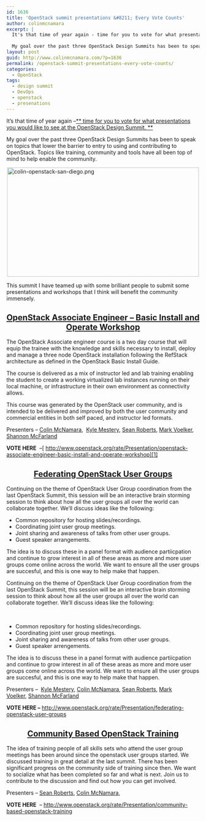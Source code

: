 ```yaml
---
id: 1636
title: 'OpenStack summit presentations &#8211; Every Vote Counts'
author: colinmcnamara
excerpt: |
  It's that time of year again - time for you to vote for what presentations you would like to see at the OpenStack Design Summit. 
  
  My goal over the past three OpenStack Design Summits has been to speak on topics that lower the barrier to entry to using and contributing to OpenStack. Topics like training, community and tools have all been top of mind to help enable the community.
layout: post
guid: http://www.colinmcnamara.com/?p=1636
permalink: /openstack-summit-presentations-every-vote-counts/
categories:
  - OpenStack
tags:
  - design summit
  - DevOps
  - openstack
  - presenations
---
```

It&#8217;s that time of year again &#8211;[** time for you to vote for what presentations you would like to see at the OpenStack Design Summit. **][1]

My goal over the past three OpenStack Design Summits has been to speak on topics that lower the barrier to entry to using and contributing to OpenStack. Topics like training, community and tools have all been top of mind to help enable the community.

<img style="display: block; margin-left: auto; margin-right: auto;" title="colin-openstack-san-diego.png" alt="colin-openstack-san-diego.png" src="http://www.colinmcnamara.com/wp-content/uploads/2013/08/colin-openstack-san-diego.png" width="500" height="285" border="0" />

This summit I have teamed up with some brilliant people to submit some presentations and workshops that I think will benefit the community immensely.

<h2 style="text-align: center;">
  <a href="http://www.openstack.org/rate/Presentation/openstack-associate-engineer-basic-install-and-operate-workshop">OpenStack Associate Engineer &#8211; Basic Install and Operate Workshop</a>
</h2>

The OpenStack Associate engineer course is a two day course that will equip the trainee with the knowledge and skills necessary to install, deploy and manage a three node OpenStack installation following the RefStack architecture as defined in the OpenStack Basic Install Guide.

The course is delivered as a mix of instructor led and lab training enabling the student to create a working virtualized lab instances running on their local machine, or infrastructure in their own environment as connectivity allows.

This course was generated by the OpenStack user community, and is intended to be delivered and improved by both the user community and commercial entities in both self paced, and instructor led formats.

Presenters &#8211; [Colin McNamara][2],  [Kyle Mestery][3], [Sean Roberts][4], [Mark Voelker][5], [Shannon McFarland][6]

**VOTE HERE**  &#8211;[ http://www.openstack.org/rate/Presentation/openstack-associate-engineer-basic-install-and-operate-workshop][1]

<h3 style="text-align: center;">
</h3>

<h2 style="text-align: center;">
  <a href="http://www.openstack.org/rate/Presentation/federating-openstack-user-groups">Federating OpenStack User Groups</a>
</h2>

Continuing on the theme of OpenStack User Group coordination from the last OpenStack Summit, this session will be an interactive brain storming session to think about how all the user groups all over the world can collaborate together. We&#8217;ll discuss ideas like the following:

  * Common repository for hosting slides/recordings.
  * Coordinating joint user group meetings.
  * Joint sharing and awareness of talks from other user groups.
  * Guest speaker arrangements.

The idea is to discuss these in a panel format with audience partiicpation and continue to grow interest in all of these areas as more and more user groups come online across the world. We want to ensure all the user groups are succesful, and this is one way to help make that happen.

<div id="stcpDiv" style="position: absolute; top: -1999px; left: -1988px;">
</div>

Continuing on the theme of OpenStack User Group coordination from the last OpenStack Summit, this session will be an interactive brain storming session to think about how all the user groups all over the world can collaborate together. We&#8217;ll discuss ideas like the following:

&nbsp;

  * Common repository for hosting slides/recordings.
  * Coordinating joint user group meetings.
  * Joint sharing and awareness of talks from other user groups.
  * Guest speaker arrengements.

<div>
  The idea is to discuss these in a panel format with audience partiicpation and continue to grow interest in all of these areas as more and more user groups come online across the world. We want to ensure all the user groups are succesful, and this is one way to help make that happen.
</div>

Presenters &#8211;  [Kyle Mestery][3], [Colin McNamara][2], [Sean Roberts][4], [Mark Voelker][5], [Shannon McFarland][6]

**VOTE HERE &#8211;** <http://www.openstack.org/rate/Presentation/federating-openstack-user-groups>

<h2 style="text-align: center;">
  <a href="http://www.openstack.org/rate/Presentation/community-based-openstack-training">Community Based OpenStack Training</a>
</h2>

The idea of training people of all skills sets who attend the user group meetings has been around since the openstack user groups started. We discussed training in great detail at the last summit. There has been significant progress on the community side of training since then. We want to socialize what has been completed so far and what is next. Join us to contribute to the discussion and find out how you can get involved.

Presenters &#8211; [Sean Roberts][4], [Colin McNamara][2],

**VOTE HERE**  &#8211; <http://www.openstack.org/rate/Presentation/community-based-openstack-training>

<div id="stcpDiv" style="position: absolute; top: -1999px; left: -1988px;">
</div>

&nbsp;

<div id="stcpDiv" style="position: absolute; top: -1999px; left: -1988px;">
  <p>
    The OpenStack Associate engineer course is a two day course that will equip the trainee with the knowledge and skills necessary to install, deploy and manage a three node OpenStack installation following the RefStack architecture as defined in the OpenStack Basic Install Guide.
  </p>
  
  <p>
    The course is delivered as a mix of instructor led and lab training enabling the student to create a working virtualized lab instances running on their local machine, or infrastructure in their own environment as connectivity allows.
  </p>
  
  <p>
    This course was generated by the OpenStack user community, and is intended to be delivered and improved by both the user community and commercial entities in both self paced, and instructor led formats.
  </p>
  
  <p>
    &#8211; See more at: http://www.openstack.org/rate/Presentation/openstack-associate-engineer-basic-install-and-operate-workshop#sthash.l2pwuBAK.dpuf
  </p>
</div>

<div id="stcpDiv" style="position: absolute; top: -1999px; left: -1988px;">
  <p>
    The OpenStack Associate engineer course is a two day course that will equip the trainee with the knowledge and skills necessary to install, deploy and manage a three node OpenStack installation following the RefStack architecture as defined in the OpenStack Basic Install Guide.
  </p>
  
  <p>
    The course is delivered as a mix of instructor led and lab training enabling the student to create a working virtualized lab instances running on their local machine, or infrastructure in their own environment as connectivity allows.
  </p>
  
  <p>
    This course was generated by the OpenStack user community, and is intended to be delivered and improved by both the user community and commercial entities in both self paced, and instructor led formats.
  </p>
  
  <p>
    &#8211; See more at: http://www.openstack.org/rate/Presentation/openstack-associate-engineer-basic-install-and-operate-workshop#sthash.l2pwuBAK.dpuf
  </p>
</div>

<div id="stcpDiv" style="position: absolute; top: -1999px; left: -1988px;">
  <p>
    The OpenStack Associate engineer course is a two day course that will equip the trainee with the knowledge and skills necessary to install, deploy and manage a three node OpenStack installation following the RefStack architecture as defined in the OpenStack Basic Install Guide.
  </p>
  
  <p>
    The course is delivered as a mix of instructor led and lab training enabling the student to create a working virtualized lab instances running on their local machine, or infrastructure in their own environment as connectivity allows.
  </p>
  
  <p>
    This course was generated by the OpenStack user community, and is intended to be delivered and improved by both the user community and commercial entities in both self paced, and instructor led formats.
  </p>
  
  <p>
    &#8211; See more at: http://www.openstack.org/rate/Presentation/openstack-associate-engineer-basic-install-and-operate-workshop#sthash.l2pwuBAK.dpuf
  </p>
</div>

<div id="stcpDiv" style="position: absolute; top: -1999px; left: -1988px;">
  <p>
    The OpenStack Associate engineer course is a two day course that will equip the trainee with the knowledge and skills necessary to install, deploy and manage a three node OpenStack installation following the RefStack architecture as defined in the OpenStack Basic Install Guide.
  </p>
  
  <p>
    The course is delivered as a mix of instructor led and lab training enabling the student to create a working virtualized lab instances running on their local machine, or infrastructure in their own environment as connectivity allows.
  </p>
  
  <p>
    This course was generated by the OpenStack user community, and is intended to be delivered and improved by both the user community and commercial entities in both self paced, and instructor led formats.
  </p>
  
  <p>
    &#8211; See more at: http://www.openstack.org/rate/Presentation/openstack-associate-engineer-basic-install-and-operate-workshop#sthash.l2pwuBAK.dpuf
  </p>
</div>

<div id="stcpDiv" style="position: absolute; top: -1999px; left: -1988px;">
  <p>
    The course is delivered as a mix of instructor led and lab training enabling the student to create a working virtualized lab instances running on their local machine, or infrastructure in their own environment as connectivity allows.
  </p>
  
  <p>
    This course was generated by the OpenStack user community, and is intended to be delivered and improved by both the user community and commercial entities in both self paced, and instructor led formats.
  </p>
  
  <p>
    &#8211; See more at: http://www.openstack.org/rate/Presentation/openstack-associate-engineer-basic-install-and-operate-workshop#sthash.l2pwuBAK.dpuf
  </p>
</div>

<div id="stcpDiv" style="position: absolute; top: -1999px; left: -1988px;">
  <p>
    The OpenStack Associate engineer course is a two day course that will equip the trainee with the knowledge and skills necessary to install, deploy and manage a three node OpenStack installation following the RefStack architecture as defined in the OpenStack Basic Install Guide.
  </p>
  
  <p>
    The course is delivered as a mix of instructor led and lab training enabling the student to create a working virtualized lab instances running on their local machine, or infrastructure in their own environment as connectivity allows.
  </p>
  
  <p>
    This course was generated by the OpenStack user community, and is intended to be delivered and improved by both the user community and commercial entities in both self paced, and instructor led formats.
  </p>
  
  <p>
    &#8211; See more at: http://www.openstack.org/rate/Presentation/openstack-associate-engineer-basic-install-and-operate-workshop#sthash.l2pwuBAK.dpuf
  </p>
</div>

<div id="stcpDiv" style="position: absolute; top: -1999px; left: -1988px;">
  <p>
    The OpenStack Associate engineer course is a two day course that will equip the trainee with the knowledge and skills necessary to install, deploy and manage a three node OpenStack installation following the RefStack architecture as defined in the OpenStack Basic Install Guide.
  </p>
  
  <p>
    The course is delivered as a mix of instructor led and lab training enabling the student to create a working virtualized lab instances running on their local machine, or infrastructure in their own environment as connectivity allows.
  </p>
  
  <p>
    This course was generated by the OpenStack user community, and is intended to be delivered and improved by both the user community and commercial entities in both self paced, and instructor led formats.
  </p>
  
  <p>
    &#8211; See more at: http://www.openstack.org/rate/Presentation/openstack-associate-engineer-basic-install-and-operate-workshop#sthash.l2pwuBAK.dpuf
  </p>
</div>

 [1]: http://www.openstack.org/rate/Presentation/openstack-associate-engineer-basic-install-and-operate-workshop
 [2]: http://www.twitter.com/colinmcnamara
 [3]: http://www.twitter.com/mestery
 [4]: http://www.twitter.com/sarob
 [5]: http://www.twitter.com/marktvoelker
 [6]: http://www.twitter.com/eyepv6%20